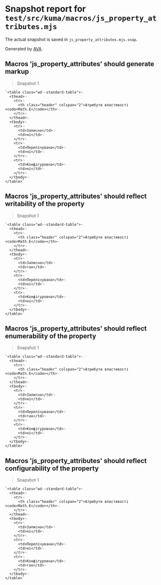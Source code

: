 # Snapshot report for `test/src/kuma/macros/js_property_attributes.mjs`

The actual snapshot is saved in `js_property_attributes.mjs.snap`.

Generated by [AVA](https://avajs.dev).

## Macros 'js_property_attributes' should generate markup

> Snapshot 1

    `<table class="wd--standard-table">␊
      <thead>␊
        <tr>␊
          <th class="header" colspan="2">Атрибути властивості <code>Math.E</code></th>␊
        </tr>␊
      </thead>␊
      <tbody>␊
        <tr>␊
          <td>Записна</td>␊
          <td>ні</td>␊
        </tr>␊
        <tr>␊
          <td>Перелічувана</td>␊
          <td>ні</td>␊
        </tr>␊
        <tr>␊
          <td>Конфігуровна</td>␊
          <td>ні</td>␊
        </tr>␊
      </tbody>␊
    </table>`

## Macros 'js_property_attributes' should reflect writability of the property

> Snapshot 1

    `<table class="wd--standard-table">␊
      <thead>␊
        <tr>␊
          <th class="header" colspan="2">Атрибути властивості <code>Math.E</code></th>␊
        </tr>␊
      </thead>␊
      <tbody>␊
        <tr>␊
          <td>Записна</td>␊
          <td>так</td>␊
        </tr>␊
        <tr>␊
          <td>Перелічувана</td>␊
          <td>ні</td>␊
        </tr>␊
        <tr>␊
          <td>Конфігуровна</td>␊
          <td>ні</td>␊
        </tr>␊
      </tbody>␊
    </table>`

## Macros 'js_property_attributes' should reflect enumerability of the property

> Snapshot 1

    `<table class="wd--standard-table">␊
      <thead>␊
        <tr>␊
          <th class="header" colspan="2">Атрибути властивості <code>Math.E</code></th>␊
        </tr>␊
      </thead>␊
      <tbody>␊
        <tr>␊
          <td>Записна</td>␊
          <td>ні</td>␊
        </tr>␊
        <tr>␊
          <td>Перелічувана</td>␊
          <td>так</td>␊
        </tr>␊
        <tr>␊
          <td>Конфігуровна</td>␊
          <td>ні</td>␊
        </tr>␊
      </tbody>␊
    </table>`

## Macros 'js_property_attributes' should reflect configurability of the property

> Snapshot 1

    `<table class="wd--standard-table">␊
      <thead>␊
        <tr>␊
          <th class="header" colspan="2">Атрибути властивості <code>Math.E</code></th>␊
        </tr>␊
      </thead>␊
      <tbody>␊
        <tr>␊
          <td>Записна</td>␊
          <td>ні</td>␊
        </tr>␊
        <tr>␊
          <td>Перелічувана</td>␊
          <td>ні</td>␊
        </tr>␊
        <tr>␊
          <td>Конфігуровна</td>␊
          <td>так</td>␊
        </tr>␊
      </tbody>␊
    </table>`
